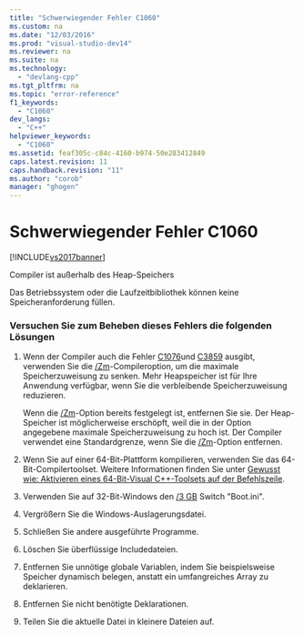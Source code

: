 ```yaml
---
title: "Schwerwiegender Fehler C1060"
ms.custom: na
ms.date: "12/03/2016"
ms.prod: "visual-studio-dev14"
ms.reviewer: na
ms.suite: na
ms.technology: 
  - "devlang-cpp"
ms.tgt_pltfrm: na
ms.topic: "error-reference"
f1_keywords: 
  - "C1060"
dev_langs: 
  - "C++"
helpviewer_keywords: 
  - "C1060"
ms.assetid: feaf305c-c84c-4160-b974-50e283412849
caps.latest.revision: 11
caps.handback.revision: "11"
ms.author: "corob"
manager: "ghogen"
---
```

# Schwerwiegender Fehler C1060
[!INCLUDE[vs2017banner](../../assembler/inline/includes/vs2017banner.md)]

Compiler ist außerhalb des Heap\-Speichers  
  
 Das Betriebssystem oder die Laufzeitbibliothek können keine Speicheranforderung füllen.  
  
### Versuchen Sie zum Beheben dieses Fehlers die folgenden Lösungen  
  
1.  Wenn der Compiler auch die Fehler [C1076](../../error-messages/compiler-errors-1/fatal-error-c1076.md)und [C3859](../../error-messages/compiler-errors-2/compiler-error-c3859.md) ausgibt, verwenden Sie die [\/Zm](../../build/reference/zm-specify-precompiled-header-memory-allocation-limit.md)\-Compileroption, um die maximale Speicherzuweisung zu senken.  Mehr Heapspeicher ist für Ihre Anwendung verfügbar, wenn Sie die verbleibende Speicherzuweisung reduzieren.  
  
     Wenn die [\/Zm](../../build/reference/zm-specify-precompiled-header-memory-allocation-limit.md)\-Option bereits festgelegt ist, entfernen Sie sie.  Der Heap\-Speicher ist möglicherweise erschöpft, weil die in der Option angegebene maximale Speicherzuweisung zu hoch ist.  Der Compiler verwendet eine Standardgrenze, wenn Sie die [\/Zm](../../build/reference/zm-specify-precompiled-header-memory-allocation-limit.md)\-Option entfernen.  
  
2.  Wenn Sie auf einer 64\-Bit\-Plattform kompilieren, verwenden Sie das 64\-Bit\-Compilertoolset.  Weitere Informationen finden Sie unter [Gewusst wie: Aktivieren eines 64\-Bit\-Visual C\+\+\-Toolsets auf der Befehlszeile](../../build/how-to-enable-a-64-bit-visual-cpp-toolset-on-the-command-line.md).  
  
3.  Verwenden Sie auf 32\-Bit\-Windows den [\/3 GB](http://go.microsoft.com/fwlink/?LinkId=177831) Switch "Boot.ini".  
  
4.  Vergrößern Sie die Windows\-Auslagerungsdatei.  
  
5.  Schließen Sie andere ausgeführte Programme.  
  
6.  Löschen Sie überflüssige Includedateien.  
  
7.  Entfernen Sie unnötige globale Variablen, indem Sie beispielsweise Speicher dynamisch belegen, anstatt ein umfangreiches Array zu deklarieren.  
  
8.  Entfernen Sie nicht benötigte Deklarationen.  
  
9. Teilen Sie die aktuelle Datei in kleinere Dateien auf.